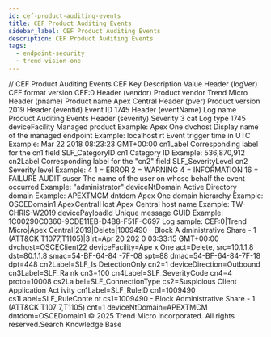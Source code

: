 ```yaml
---
id: cef-product-auditing-events
title: CEF Product Auditing Events
sidebar_label: CEF Product Auditing Events
description: CEF Product Auditing Events
tags:
  - endpoint-security
  - trend-vision-one
---
```


/*<![CDATA[*/ $('#title').html($('meta[name=map-description]').attr('content')); /*]]>*/ CEF Product Auditing Events CEF Key Description Value Header (logVer) CEF format version CEF:0 Header (vendor) Product vendor Trend Micro Header (pname) Product name Apex Central Header (pver) Product version 2019 Header (eventid) Event ID 1745 Header (eventName) Log name Product Auditing Events Header (severity) Severity 3 cat Log type 1745 deviceFacility Managed product Example: Apex One dvchost Display name of the managed endpoint Example: localhost rt Event trigger time in UTC Example: Mar 22 2018 08:23:23 GMT+00:00 cn1Label Corresponding label for the cn1 field SLF_CategoryID cn1 Category ID Example: 536,870,912 cn2Label Corresponding label for the "cn2" field SLF_SeverityLevel cn2 Severity level Example: 4 1 = ERROR 2 = WARNING 4 = INFORMATION 16 = FAILURE AUDIT suser The name of the user on whose behalf the event occurred Example: "administrator" deviceNtDomain Active Directory domain Example: APEXTMCM dntdom Apex One domain hierarchy Example: OSCEDomain1 ApexCentralHost Apex Central host name Example: TW-CHRIS-W2019 devicePayloadId Unique message GUID Example: 1C00290C0360-9CDE11EB-D4B8-F51F-C697 Log sample: CEF:0|Trend Micro|Apex Central|2019|Delete|1009490 - Block A dministrative Share - 1 (ATT&CK T1077,T1105)|3|rt=Apr 20 202 0 03:33:15 GMT+00:00 dvchost=OSCEClient22 deviceFacility=Ape x One act=Delete, src=10.1.1.8 dst=80.1.1.8 smac=54-BF-64-84 -7F-08 spt=88 dmac=54-BF-64-84-7F-18 dpt=448 cn2Label=SLF_Is DetectionOnly cn2=1 deviceDirection=Outbound cn3Label=SLF_Ra nk cn3=100 cn4Label=SLF_SeverityCode cn4=4 proto=10008 cs2La bel=SLF_ConnectionType cs2=Suspicious Client Application Act ivity cn1Label=SLF_RuleID cn1=1009490 cs1Label=SLF_RuleConte nt cs1=1009490 - Block Administrative Share - 1 (ATT&CK T107 7,T1105) cnt=1 deviceNtDomain=APEXTMCM dntdom=OSCEDomain1 © 2025 Trend Micro Incorporated. All rights reserved.Search Knowledge Base